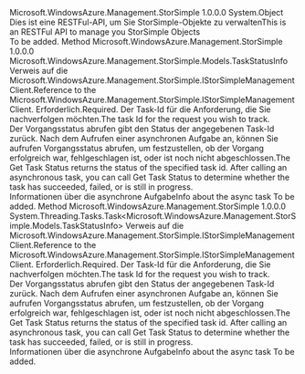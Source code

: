 <Type Name="StorSimpleManagementClientExtensions" FullName="Microsoft.WindowsAzure.Management.StorSimple.StorSimpleManagementClientExtensions">
  <TypeSignature Language="C#" Value="public static class StorSimpleManagementClientExtensions" />
  <TypeSignature Language="ILAsm" Value=".class public auto ansi abstract sealed beforefieldinit StorSimpleManagementClientExtensions extends System.Object" />
  <TypeSignature Language="DocId" Value="T:Microsoft.WindowsAzure.Management.StorSimple.StorSimpleManagementClientExtensions" />
  <TypeSignature Language="VB.NET" Value="Public Module StorSimpleManagementClientExtensions" />
  <TypeSignature Language="F#" Value="type StorSimpleManagementClientExtensions = class" />
  <AssemblyInfo>
    <AssemblyName>Microsoft.WindowsAzure.Management.StorSimple</AssemblyName>
    <AssemblyVersion>1.0.0.0</AssemblyVersion>
  </AssemblyInfo>
  <Base>
    <BaseTypeName>System.Object</BaseTypeName>
  </Base>
  <Interfaces />
  <Docs>
    <summary>
            <span data-ttu-id="8cc10-101">Dies ist eine RESTFul-API, um Sie StorSimple-Objekte zu verwalten</span><span class="sxs-lookup"><span data-stu-id="8cc10-101">This is an RESTFul API to manage you StorSimple Objects</span></span>
            </summary>
    <remarks>To be added.</remarks>
  </Docs>
  <Members>
    <Member MemberName="GetOperationStatus">
      <MemberSignature Language="C#" Value="public static Microsoft.WindowsAzure.Management.StorSimple.Models.TaskStatusInfo GetOperationStatus (this Microsoft.WindowsAzure.Management.StorSimple.IStorSimpleManagementClient operations, string taskId);" />
      <MemberSignature Language="ILAsm" Value=".method public static hidebysig class Microsoft.WindowsAzure.Management.StorSimple.Models.TaskStatusInfo GetOperationStatus(class Microsoft.WindowsAzure.Management.StorSimple.IStorSimpleManagementClient operations, string taskId) cil managed" />
      <MemberSignature Language="DocId" Value="M:Microsoft.WindowsAzure.Management.StorSimple.StorSimpleManagementClientExtensions.GetOperationStatus(Microsoft.WindowsAzure.Management.StorSimple.IStorSimpleManagementClient,System.String)" />
      <MemberSignature Language="VB.NET" Value="&lt;Extension()&gt;&#xA;Public Function GetOperationStatus (operations As IStorSimpleManagementClient, taskId As String) As TaskStatusInfo" />
      <MemberSignature Language="F#" Value="static member GetOperationStatus : Microsoft.WindowsAzure.Management.StorSimple.IStorSimpleManagementClient * string -&gt; Microsoft.WindowsAzure.Management.StorSimple.Models.TaskStatusInfo" Usage="Microsoft.WindowsAzure.Management.StorSimple.StorSimpleManagementClientExtensions.GetOperationStatus (operations, taskId)" />
      <MemberType>Method</MemberType>
      <AssemblyInfo>
        <AssemblyName>Microsoft.WindowsAzure.Management.StorSimple</AssemblyName>
        <AssemblyVersion>1.0.0.0</AssemblyVersion>
      </AssemblyInfo>
      <ReturnValue>
        <ReturnType>Microsoft.WindowsAzure.Management.StorSimple.Models.TaskStatusInfo</ReturnType>
      </ReturnValue>
      <Parameters>
        <Parameter Name="operations" Type="Microsoft.WindowsAzure.Management.StorSimple.IStorSimpleManagementClient" RefType="this" />
        <Parameter Name="taskId" Type="System.String" />
      </Parameters>
      <Docs>
        <param name="operations">
            <span data-ttu-id="8cc10-102">Verweis auf die Microsoft.WindowsAzure.Management.StorSimple.IStorSimpleManagementClient.</span><span class="sxs-lookup"><span data-stu-id="8cc10-102">Reference to the Microsoft.WindowsAzure.Management.StorSimple.IStorSimpleManagementClient.</span></span>
            </param>
        <param name="taskId">
            <span data-ttu-id="8cc10-103">Erforderlich.</span><span class="sxs-lookup"><span data-stu-id="8cc10-103">Required.</span></span> <span data-ttu-id="8cc10-104">Der Task-Id für die Anforderung, die Sie nachverfolgen möchten.</span><span class="sxs-lookup"><span data-stu-id="8cc10-104">The task Id for the request you wish to track.</span></span>
            </param>
        <summary>
            <span data-ttu-id="8cc10-105">Der Vorgangsstatus abrufen gibt den Status der angegebenen Task-Id zurück. Nach dem Aufrufen einer asynchronen Aufgabe an, können Sie aufrufen Vorgangsstatus abrufen, um festzustellen, ob der Vorgang erfolgreich war, fehlgeschlagen ist, oder ist noch nicht abgeschlossen.</span><span class="sxs-lookup"><span data-stu-id="8cc10-105">The Get Task Status returns the status of the specified task id. After calling an asynchronous task, you can call Get Task Status to determine whether the task has succeeded, failed, or is still in progress.</span></span>
            </summary>
        <returns>
            <span data-ttu-id="8cc10-106">Informationen über die asynchrone Aufgabe</span><span class="sxs-lookup"><span data-stu-id="8cc10-106">Info about the async task</span></span>
            </returns>
        <remarks>To be added.</remarks>
      </Docs>
    </Member>
    <Member MemberName="GetOperationStatusAsync">
      <MemberSignature Language="C#" Value="public static System.Threading.Tasks.Task&lt;Microsoft.WindowsAzure.Management.StorSimple.Models.TaskStatusInfo&gt; GetOperationStatusAsync (this Microsoft.WindowsAzure.Management.StorSimple.IStorSimpleManagementClient operations, string taskId);" />
      <MemberSignature Language="ILAsm" Value=".method public static hidebysig class System.Threading.Tasks.Task`1&lt;class Microsoft.WindowsAzure.Management.StorSimple.Models.TaskStatusInfo&gt; GetOperationStatusAsync(class Microsoft.WindowsAzure.Management.StorSimple.IStorSimpleManagementClient operations, string taskId) cil managed" />
      <MemberSignature Language="DocId" Value="M:Microsoft.WindowsAzure.Management.StorSimple.StorSimpleManagementClientExtensions.GetOperationStatusAsync(Microsoft.WindowsAzure.Management.StorSimple.IStorSimpleManagementClient,System.String)" />
      <MemberSignature Language="VB.NET" Value="&lt;Extension()&gt;&#xA;Public Function GetOperationStatusAsync (operations As IStorSimpleManagementClient, taskId As String) As Task(Of TaskStatusInfo)" />
      <MemberSignature Language="F#" Value="static member GetOperationStatusAsync : Microsoft.WindowsAzure.Management.StorSimple.IStorSimpleManagementClient * string -&gt; System.Threading.Tasks.Task&lt;Microsoft.WindowsAzure.Management.StorSimple.Models.TaskStatusInfo&gt;" Usage="Microsoft.WindowsAzure.Management.StorSimple.StorSimpleManagementClientExtensions.GetOperationStatusAsync (operations, taskId)" />
      <MemberType>Method</MemberType>
      <AssemblyInfo>
        <AssemblyName>Microsoft.WindowsAzure.Management.StorSimple</AssemblyName>
        <AssemblyVersion>1.0.0.0</AssemblyVersion>
      </AssemblyInfo>
      <ReturnValue>
        <ReturnType>System.Threading.Tasks.Task&lt;Microsoft.WindowsAzure.Management.StorSimple.Models.TaskStatusInfo&gt;</ReturnType>
      </ReturnValue>
      <Parameters>
        <Parameter Name="operations" Type="Microsoft.WindowsAzure.Management.StorSimple.IStorSimpleManagementClient" RefType="this" />
        <Parameter Name="taskId" Type="System.String" />
      </Parameters>
      <Docs>
        <param name="operations">
            <span data-ttu-id="8cc10-107">Verweis auf die Microsoft.WindowsAzure.Management.StorSimple.IStorSimpleManagementClient.</span><span class="sxs-lookup"><span data-stu-id="8cc10-107">Reference to the Microsoft.WindowsAzure.Management.StorSimple.IStorSimpleManagementClient.</span></span>
            </param>
        <param name="taskId">
            <span data-ttu-id="8cc10-108">Erforderlich.</span><span class="sxs-lookup"><span data-stu-id="8cc10-108">Required.</span></span> <span data-ttu-id="8cc10-109">Der Task-Id für die Anforderung, die Sie nachverfolgen möchten.</span><span class="sxs-lookup"><span data-stu-id="8cc10-109">The task Id for the request you wish to track.</span></span>
            </param>
        <summary>
            <span data-ttu-id="8cc10-110">Der Vorgangsstatus abrufen gibt den Status der angegebenen Task-Id zurück. Nach dem Aufrufen einer asynchronen Aufgabe an, können Sie aufrufen Vorgangsstatus abrufen, um festzustellen, ob der Vorgang erfolgreich war, fehlgeschlagen ist, oder ist noch nicht abgeschlossen.</span><span class="sxs-lookup"><span data-stu-id="8cc10-110">The Get Task Status returns the status of the specified task id. After calling an asynchronous task, you can call Get Task Status to determine whether the task has succeeded, failed, or is still in progress.</span></span>
            </summary>
        <returns>
            <span data-ttu-id="8cc10-111">Informationen über die asynchrone Aufgabe</span><span class="sxs-lookup"><span data-stu-id="8cc10-111">Info about the async task</span></span>
            </returns>
        <remarks>To be added.</remarks>
      </Docs>
    </Member>
  </Members>
</Type>